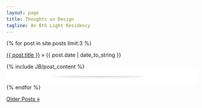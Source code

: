 ```yaml
---
layout: page
title: Thoughts on Design
tagline: An 8th Light Residency
---
```



{% for post in site.posts limit:3 %}
<div class="post">
  <p><a href="{{ BASE_PATH }}{{ post.url }}">{{ post.title }}</a> &raquo; <span class="post_date">{{ post.date | date_to_string }}</span></p> 
    {% include JB/post_content %}
  <img src="/images/horiz_divider.png" alt="horizontal divider" />
</div>
  {% endfor %}

<p><a href="/archive.html">Older Posts &raquo;</a></p>
